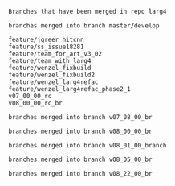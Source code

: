     Branches that have been merged in repo larg4

    branches merged into branch master/develop

    feature/jgreer_hitcnn
    feature/ss_issue18281
    feature/team_for_art_v3_02
    feature/team_with_larg4
    feature/wenzel_fixbuild
    feature/wenzel_fixbuild2
    feature/wenzel_larg4refac
    feature/wenzel_larg4refac_phase2_1
    v07_00_00_rc
    v08_00_00_rc_br

    branches merged into branch v07_08_00_br

    branches merged into branch v08_00_00_br

    branches merged into branch v08_01_00_branch

    branches merged into branch v08_05_00_br

    branches merged into branch v08_22_00_br
